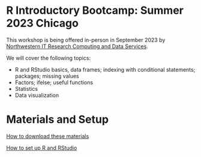 # R Introductory Bootcamp: Summer 2023 Chicago

This workshop is being offered in-person in September 2023 by [Northwestern IT Research Computing and Data Services](https://www.it.northwestern.edu/departments/it-services-support/research/).

We will cover the following topics:

* R and RStudio basics, data frames; indexing with conditional statements; packages; missing values
* Factors; ifelse; useful functions
* Statistics
* Data visualization


# Materials and Setup

[How to download these materials](https://sites.northwestern.edu/researchcomputing/resources/downloading-from-github/)

[How to set up R and RStudio](https://sites.northwestern.edu/researchcomputing/resources/r-and-rstudio/)
